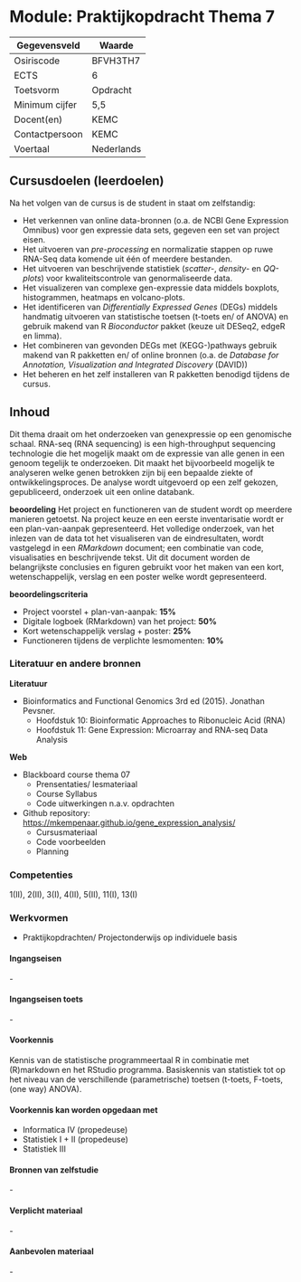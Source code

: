 # Module: Praktijkopdracht Thema 7

| Gegevensveld  | Waarde |
| ------------- | ------------- |
| Osiriscode  | BFVH3TH7  |
| ECTS  | 6 |
| Toetsvorm  | Opdracht |
| Minimum cijfer  | 5,5 |
| Docent(en)  | KEMC |
| Contactpersoon  | KEMC |
| Voertaal  | Nederlands |

## Cursusdoelen (leerdoelen)

Na het volgen van de cursus is de student in staat om zelfstandig:
* Het verkennen van online data-bronnen (o.a. de NCBI Gene Expression Omnibus) voor gen expressie data sets, gegeven een set van project eisen.
* Het uitvoeren van *pre-processing* en normalizatie stappen op ruwe RNA-Seq data komende uit één of meerdere bestanden.
* Het uitvoeren van beschrijvende statistiek (*scatter-*, *density-* en *QQ-plots*) voor kwaliteitscontrole van genormaliseerde data.
* Het visualizeren van complexe gen-expressie data middels boxplots, histogrammen, heatmaps en volcano-plots.
* Het identificeren van *Differentially Expressed Genes* (DEGs) middels handmatig uitvoeren van statistische toetsen (t-toets en/ of ANOVA) en gebruik makend van R *Bioconductor* pakket (keuze uit DESeq2, edgeR en limma).
* Het combineren van gevonden DEGs met (KEGG-)pathways gebruik makend van R pakketten en/ of online bronnen (o.a. de *Database for Annotation, Visualization and Integrated Discovery* (DAVID))
* Het beheren en het zelf installeren van R pakketten benodigd tijdens de cursus.

## Inhoud

Dit thema draait om het onderzoeken van genexpressie op een genomische schaal. RNA-seq (RNA sequencing) is een high-throughput sequencing technologie die het mogelijk maakt om de expressie van alle genen in een genoom tegelijk te onderzoeken. Dit maakt het bijvoorbeeld mogelijk te analyseren welke genen betrokken zijn bij een bepaalde ziekte of ontwikkelingsproces. De analyse wordt uitgevoerd op een zelf gekozen, gepubliceerd, onderzoek uit een online databank.

**beoordeling**
Het project en functioneren van de student wordt op meerdere manieren getoetst. Na project keuze en een eerste inventarisatie wordt er een plan-van-aanpak gepresenteerd. Het volledige onderzoek, van het inlezen van de data tot het visualiseren van de eindresultaten, wordt vastgelegd in een *RMarkdown* document; een combinatie van code, visualisaties en beschrijvende tekst. Uit dit document worden de belangrijkste conclusies en figuren gebruikt voor het maken van een kort, wetenschappelijk, verslag en een poster welke wordt gepresenteerd.

**beoordelingscriteria**
- Project voorstel + plan-van-aanpak: **15%**
- Digitale logboek (RMarkdown) van het project: **50%**
- Kort wetenschappelijk verslag + poster: **25%**
- Functioneren tijdens de verplichte lesmomenten: **10%**

### Literatuur en andere bronnen

**Literatuur**  
- Bioinformatics and Functional Genomics 3rd ed (2015). Jonathan Pevsner. 
    * Hoofdstuk 10: Bioinformatic Approaches to Ribonucleic Acid (RNA)
    * Hoofdstuk 11: Gene Expression: Microarray and RNA-seq Data Analysis

**Web**
- Blackboard course thema 07
    * Prensentaties/ lesmateriaal
    * Course Syllabus
    * Code uitwerkingen n.a.v. opdrachten
- Github repository: https://mkempenaar.github.io/gene_expression_analysis/
    * Cursusmateriaal
    * Code voorbeelden
    * Planning

### Competenties
1(II), 2(II), 3(I), 4(II), 5(II), 11(I), 13(I)

### Werkvormen  
- Praktijkopdrachten/ Projectonderwijs op individuele basis

#### Ingangseisen 
\- 

#### Ingangseisen toets
\- 

#### Voorkennis
Kennis van de statistische programmeertaal R in combinatie met (R)markdown en het RStudio programma. Basiskennis van statistiek tot op het niveau van de verschillende (parametrische) toetsen (t-toets, F-toets, (one way) ANOVA). 

#### Voorkennis kan worden opgedaan met
* Informatica IV (propedeuse)
* Statistiek I + II (propedeuse)
* Statistiek III

#### Bronnen van zelfstudie
\-

#### Verplicht materiaal
\-

#### Aanbevolen materiaal
\-
